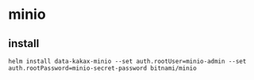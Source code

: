 # minio

## install

```shell
helm install data-kakax-minio --set auth.rootUser=minio-admin --set auth.rootPassword=minio-secret-password bitnami/minio
```
